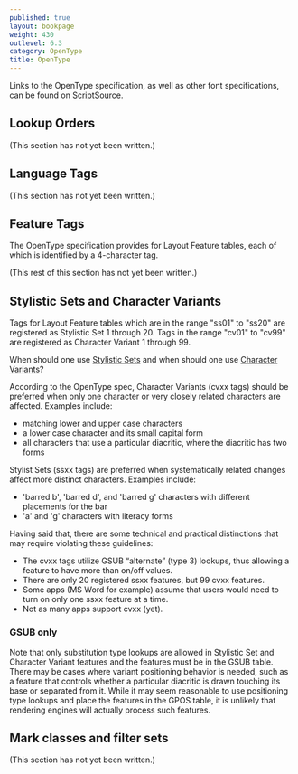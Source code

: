 ```yaml
---
published: true
layout: bookpage
weight: 430
outlevel: 6.3
category: OpenType
title: OpenType
---
```

Links to the OpenType specification, as well as other font specifications, can be found on [ScriptSource][OTinfo on SS].

## Lookup Orders

(This section has not yet been written.)

## Language Tags

(This section has not yet been written.)

## Feature Tags

The OpenType specification provides for Layout Feature tables, each of which is identified by a 4-character tag.

(This rest of this section has not yet been written.)

## Stylistic Sets and Character Variants

Tags for Layout Feature tables which are in the range "ss01" to "ss20" are registered as Stylistic Set 1 through 20. Tags in the range "cv01" to "cv99" are registered as Character Variant 1 through 99.

When should one use [Stylistic Sets] and when should one use [Character Variants]?

According to the OpenType spec, Character Variants (cvxx tags) should be preferred when only one character or very closely related characters are affected. Examples include:

- matching lower and upper case characters
- a lower case character and its small capital form
- all characters that use a particular diacritic, where the diacritic has two forms

Stylist Sets (ssxx tags) are preferred when systematically related changes affect more distinct characters. Examples include:

- 'barred b', 'barred d', and 'barred g' characters with different placements for the bar
- 'a' and 'g' characters with literacy forms

Having said that, there are some technical and practical distinctions that may require violating these guidelines:

- The cvxx tags utilize GSUB “alternate” (type 3) lookups, thus allowing a feature to have more than on/off values.
- There are only 20 registered ssxx features, but 99 cvxx features.
- Some apps (MS Word for example) assume that users would need to turn on only one ssxx feature at a time.
- Not as many apps support cvxx (yet).

### GSUB only

Note that only substitution type lookups are allowed in Stylistic Set and Character Variant features and the features must be in the GSUB table. There may be cases where variant positioning behavior is needed, such as a feature that controls whether a particular diacritic is drawn touching its base or separated from it. While it may seem reasonable to use positioning type lookups and place the features in the GPOS table, it is unlikely that rendering engines will actually process such features.

## Mark classes and filter sets

(This section has not yet been written.)

[OTinfo on SS]: http://scriptsource.org/cms/scripts/page.php?item_id=entry_detail&uid=kr5s6gwpdy

[Stylistic Sets]: http://www.microsoft.com/typography/otspec/features_pt.htm#ssxx

[Character Variants]: http://www.microsoft.com/typography/otspec/features_ae.htm#cv01-cv99

